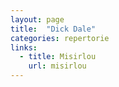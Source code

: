 ```yaml
---
layout: page
title:  "Dick Dale"
categories: repertorie
links:
  - title: Misirlou
    url: misirlou
---
```

